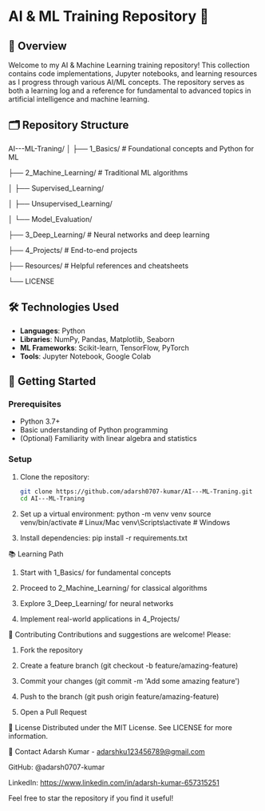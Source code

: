 # AI & ML Training Repository 🚀

## 📌 Overview
Welcome to my AI & Machine Learning training repository! This collection contains code implementations, Jupyter notebooks, and learning resources as I progress through various AI/ML concepts. The repository serves as both a learning log and a reference for fundamental to advanced topics in artificial intelligence and machine learning.

## 🗂 Repository Structure

AI---ML-Traning/
│
├── 1_Basics/ # Foundational concepts and Python for ML

├── 2_Machine_Learning/ # Traditional ML algorithms

│ ├── Supervised_Learning/

│ ├── Unsupervised_Learning/

│ └── Model_Evaluation/

├── 3_Deep_Learning/ # Neural networks and deep learning

├── 4_Projects/ # End-to-end projects

├── Resources/ # Helpful references and cheatsheets

└── LICENSE



## 🛠️ Technologies Used
- **Languages**: Python
- **Libraries**: NumPy, Pandas, Matplotlib, Seaborn
- **ML Frameworks**: Scikit-learn, TensorFlow, PyTorch
- **Tools**: Jupyter Notebook, Google Colab

## 🚀 Getting Started

### Prerequisites
- Python 3.7+
- Basic understanding of Python programming
- (Optional) Familiarity with linear algebra and statistics

### Setup
1. Clone the repository:
   ```bash
   git clone https://github.com/adarsh0707-kumar/AI---ML-Traning.git
   cd AI---ML-Traning

2. Set up a virtual environment:
    python -m venv venv
    source venv/bin/activate  # Linux/Mac
    venv\Scripts\activate     # Windows

3. Install dependencies:
   pip install -r requirements.txt

📚 Learning Path
1. Start with 1_Basics/ for fundamental concepts

2. Proceed to 2_Machine_Learning/ for classical algorithms

3. Explore 3_Deep_Learning/ for neural networks

4. Implement real-world applications in 4_Projects/

🤝 Contributing
Contributions and suggestions are welcome! Please:

1. Fork the repository

2. Create a feature branch (git checkout -b feature/amazing-feature)

3. Commit your changes (git commit -m 'Add some amazing feature')

4. Push to the branch (git push origin feature/amazing-feature)

5. Open a Pull Request

📜 License
Distributed under the MIT License. See LICENSE for more information.

📧 Contact
Adarsh Kumar - adarshku123456789@gmail.com

GitHub: @adarsh0707-kumar

LinkedIn: https://www.linkedin.com/in/adarsh-kumar-657315251

 Feel free to star the repository if you find it useful!

 

